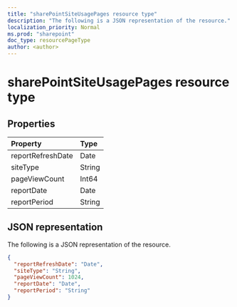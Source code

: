 ```yaml
---
title: "sharePointSiteUsagePages resource type"
description: "The following is a JSON representation of the resource."
localization_priority: Normal
ms.prod: "sharepoint"
doc_type: resourcePageType
author: <author>
---
```


# sharePointSiteUsagePages resource type

## Properties

| Property          | Type   |
| :---------------- | :----- |
| reportRefreshDate | Date   |
| siteType          | String |
| pageViewCount     | Int64  |
| reportDate        | Date   |
| reportPeriod      | String |

## JSON representation

The following is a JSON representation of the resource.

<!-- {
  "blockType": "resource",
  "@odata.type": "microsoft.graph.sharePointSiteUsagePages"
} -->

```json
{
  "reportRefreshDate": "Date", 
  "siteType": "String", 
  "pageViewCount": 1024, 
  "reportDate": "Date", 
  "reportPeriod": "String"
}
```
